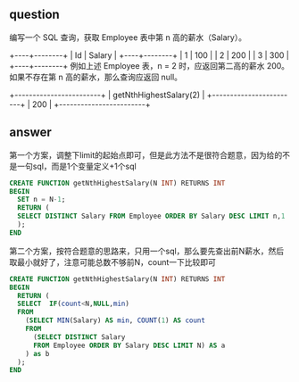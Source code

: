 ## question

编写一个 SQL 查询，获取 Employee 表中第 n 高的薪水（Salary）。

+----+--------+
| Id | Salary |
+----+--------+
| 1  | 100    |
| 2  | 200    |
| 3  | 300    |
+----+--------+
例如上述 Employee 表，n = 2 时，应返回第二高的薪水 200。如果不存在第 n 高的薪水，那么查询应返回 null。

+------------------------+
| getNthHighestSalary(2) |
+------------------------+
| 200                    |
+------------------------+

## answer

第一个方案，调整下limit的起始点即可，但是此方法不是很符合题意，因为给的不是一句sql，而是1个变量定义+1个sql

```sql
CREATE FUNCTION getNthHighestSalary(N INT) RETURNS INT
BEGIN
  SET n = N-1;
  RETURN (     
  SELECT DISTINCT Salary FROM Employee ORDER BY Salary DESC LIMIT n,1
  );
END
```

第二个方案，按符合题意的思路来，只用一个sql，那么要先查出前N薪水，然后取最小就好了，注意可能总数不够前N，count一下比较即可

```sql
CREATE FUNCTION getNthHighestSalary(N INT) RETURNS INT
BEGIN
  RETURN (     
  SELECT  IF(count<N,NULL,min) 
  FROM
    (SELECT MIN(Salary) AS min, COUNT(1) AS count
    FROM
      (SELECT DISTINCT Salary
      FROM Employee ORDER BY Salary DESC LIMIT N) AS a
    ) as b
  );
END
```